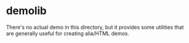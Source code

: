 # demolib

There's no actual demo in this directory, but it provides some utilities that
are generally useful for creating alia/HTML demos.

